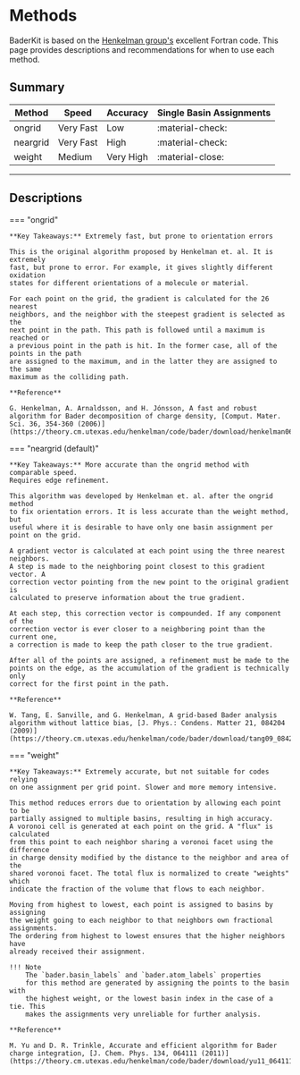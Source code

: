 # Methods

BaderKit is based on the [Henkelman group's](https://theory.cm.utexas.edu/henkelman/code/bader/) excellent Fortran code.
This page provides descriptions and recommendations for when to use each method.

## Summary

| Method        | Speed   | Accuracy | Single Basin Assignments |
|---------------|---------|----------|--------------------------|
|ongrid         |Very Fast|Low       |:material-check:          |
|neargrid       |Very Fast|High      |:material-check:          |
|weight         |Medium   |Very High |:material-close:          |

---

## Descriptions

=== "ongrid"
    
    **Key Takeaways:** Extremely fast, but prone to orientation errors
    
    This is the original algorithm proposed by Henkelman et. al. It is extremely
    fast, but prone to error. For example, it gives slightly different oxidation 
    states for different orientations of a molecule or material.
    
    For each point on the grid, the gradient is calculated for the 26 nearest 
    neighbors, and the neighbor with the steepest gradient is selected as the 
    next point in the path. This path is followed until a maximum is reached or
    a previous point in the path is hit. In the former case, all of the points in the path
    are assigned to the maximum, and in the latter they are assigned to the same
    maximum as the colliding path.
    
    **Reference**
    
    G. Henkelman, A. Arnaldsson, and H. Jónsson, A fast and robust algorithm for Bader decomposition of charge density, [Comput. Mater. Sci. 36, 354-360 (2006)](https://theory.cm.utexas.edu/henkelman/code/bader/download/henkelman06_354.pdf)
    
=== "neargrid (default)"

    **Key Takeaways:** More accurate than the ongrid method with comparable speed.
    Requires edge refinement.
    
    This algorithm was developed by Henkelman et. al. after the ongrid method
    to fix orientation errors. It is less accurate than the weight method, but 
    useful where it is desirable to have only one basin assignment per point on the grid.
    
    A gradient vector is calculated at each point using the three nearest neighbors. 
    A step is made to the neighboring point closest to this gradient vector. A
    correction vector pointing from the new point to the original gradient is
    calculated to preserve information about the true gradient.
    
    At each step, this correction vector is compounded. If any component of the 
    correction vector is ever closer to a neighboring point than the current one, 
    a correction is made to keep the path closer to the true gradient.
    
    After all of the points are assigned, a refinement must be made to the 
    points on the edge, as the accumulation of the gradient is technically only
    correct for the first point in the path.
    
    **Reference**
    
    W. Tang, E. Sanville, and G. Henkelman, A grid-based Bader analysis algorithm without lattice bias, [J. Phys.: Condens. Matter 21, 084204 (2009)](https://theory.cm.utexas.edu/henkelman/code/bader/download/tang09_084204.pdf)
    

=== "weight"
    
    **Key Takeaways:** Extremely accurate, but not suitable for codes relying
    on one assignment per grid point. Slower and more memory intensive.

    This method reduces errors due to orientation by allowing each point to be
    partially assigned to multiple basins, resulting in high accuracy.
    A voronoi cell is generated at each point on the grid. A "flux" is calculated 
    from this point to each neighbor sharing a voronoi facet using the difference 
    in charge density modified by the distance to the neighbor and area of the 
    shared voronoi facet. The total flux is normalized to create "weights" which
    indicate the fraction of the volume that flows to each neighbor.
    
    Moving from highest to lowest, each point is assigned to basins by assigning
    the weight going to each neighbor to that neighbors own fractional assignments.
    The ordering from highest to lowest ensures that the higher neighbors have
    already received their assignment.
    
    !!! Note
        The `bader.basin_labels` and `bader.atom_labels` properties 
        for this method are generated by assigning the points to the basin with 
        the highest weight, or the lowest basin index in the case of a tie. This
        makes the assignments very unreliable for further analysis.
    
    **Reference**
    
    M. Yu and D. R. Trinkle, Accurate and efficient algorithm for Bader charge integration, [J. Chem. Phys. 134, 064111 (2011)](https://theory.cm.utexas.edu/henkelman/code/bader/download/yu11_064111.pdf)   

    